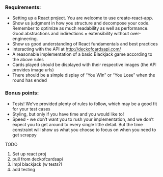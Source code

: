 ### Requirements:
- Setting up a React project. You are welcome to use create-react-app.
- Show us judgment in how you structure and decompose your code. Remember to optimize as much readability as well as performance. Good abstractions and indirections = extensibility without over-engineering.
- Show us good understanding of React fundamentals and best practices
- Interacting with the API at http://deckofcardsapi.com/
- A reasonable implementation of a basic Blackjack game according to the above rules
- Cards played should be displayed with their respective images (the API provides image urls)
- There should be a simple display of “You Win” or “You Lose” when the round has ended

### Bonus points:
- Tests! We’ve provided plenty of rules to follow, which may be a good fit for your test cases
- Styling, but only if you have time and you would like to!
- Speed - we don’t want you to rush your implementation, and we don’t expect you to get around to every single little detail. But the time constraint will show us what you choose to focus on when you need to get scrappy

TODO
1. Set up react proj
2. pull from deckofcardsapi
3. impl blackjack (w tests?)
4. add testing